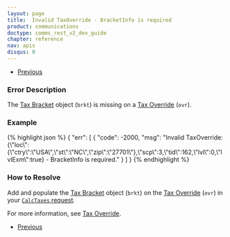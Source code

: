 ```yaml
---
layout: page
title:  Invalid TaxOverride - BracketInfo is required
product: communications
doctype: comms_rest_v2_dev_guide
chapter: reference
nav: apis
disqus: 0
---
```


<ul class="pager">
  <li class="previous"><a href="/communications/dev-guide_rest_v2/reference/calculate-tax-errors/"><i class="glyphicon glyphicon-chevron-left"></i>Previous</a></li>
</ul>

<h3>Error Description</h3>
The <a class="dev-guide-link" href="/communications/dev-guide_rest_v2/reference/tax-bracket/">Tax Bracket</a> object (<code>brkt</code>) is missing on a <a class="dev-guide-link" href="/communications/dev-guide_rest_v2/reference/tax-override/">Tax Override</a> (<code>ovr</code>).

<h3>Example</h3>
{% highlight json %}
{
  "err": [
      {
        "code": -2000,
        "msg": "Invalid TaxOverride: {\"loc\":{\"ctry\":\"USA\",\"st\":\"NC\",\"zip\":\"27701\"},\"scp\":3,\"tid\":162,\"lvl\":0,\"lvlExm\":true} - BracketInfo is required."
      }
  ]
}
{% endhighlight %}

<h3>How to Resolve</h3>
Add and populate the <a class="dev-guide-link" href="/communications/dev-guide_rest_v2/reference/tax-bracket/">Tax Bracket</a> object (<code>brkt</code>) on the <a class="dev-guide-link" href="/communications/dev-guide_rest_v2/reference/tax-override/">Tax Override</a> (<code>ovr</code>) in your <a class="dev-guide-link" href="/communications/dev-guide_rest_v2/reference/calc-taxes-request/"><code>CalcTaxes</code> request</a>.

For more information, see <a class="dev-guide-link" href="/communications/dev-guide_rest_v2/customizing-transactions/sample-transactions/tax-override/">Tax Override</a>.

<ul class="pager">
  <li class="previous"><a href="/communications/dev-guide_rest_v2/reference/calculate-tax-errors/"><i class="glyphicon glyphicon-chevron-left"></i>Previous</a></li>
</ul>